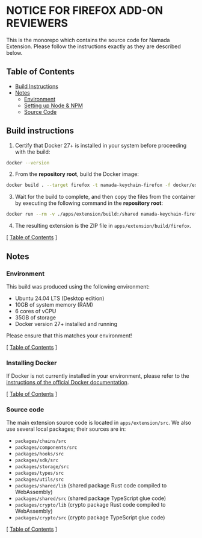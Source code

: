 # NOTICE FOR FIREFOX ADD-ON REVIEWERS

This is the monorepo which contains the source code for Namada Extension. Please follow the instructions
exactly as they are described below.

## Table of Contents

- [Build Instructions](#build-instructions)
- [Notes](#notes)
  - [Environment](#environment)
  - [Setting up Node & NPM](#setting-up-node-and-npm)
  - [Source Code](#source-code)

## Build instructions

1. Certify that Docker 27+ is installed in your system before proceeding with the build:

```bash
docker --version
```

2. From the **repository root**, build the Docker image:

```bash
docker build . --target firefox -t namada-keychain-firefox -f docker/extension/Dockerfile
```

3. Wait for the build to complete, and then copy the files from the container by executing the following command in the **repository root**:

```bash
docker run --rm -v ./apps/extension/build:/shared namada-keychain-firefox cp -r /app/apps/extension/build/. /shared/
```

4. The resulting extension is the ZIP file in `apps/extension/build/firefox`.

[ [Table of Contents](#table-of-contents) ]

## Notes

### Environment

This build was produced using the following environment:

- Ubuntu 24.04 LTS (Desktop edition)
- 10GB of system memory (RAM)
- 6 cores of vCPU
- 35GB of storage
- Docker version 27+ installed and running

Please ensure that this matches your environment!

[ [Table of Contents](#table-of-contents) ]

### Installing Docker

If Docker is not currently installed in your environment, please refer to the [instructions of the official Docker documentation](https://docs.docker.com/engine/install/ubuntu/).

[ [Table of Contents](#table-of-contents) ]

### Source code

The main extension source code is located in `apps/extension/src`. We also use
several local packages; their sources are in:

- `packages/chains/src`
- `packages/components/src`
- `packages/hooks/src`
- `packages/sdk/src`
- `packages/storage/src`
- `packages/types/src`
- `packages/utils/src`
- `packages/shared/lib` (shared package Rust code compiled to WebAssembly)
- `packages/shared/src` (shared package TypeScript glue code)
- `packages/crypto/lib` (crypto package Rust code compiled to WebAssembly)
- `packages/crypto/src` (crypto package TypeScript glue code)

[ [Table of Contents](#table-of-contents) ]
